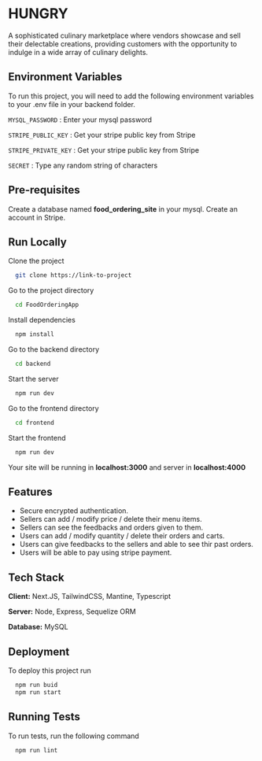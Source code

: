 # HUNGRY

A sophisticated culinary marketplace where vendors showcase and sell their delectable creations, providing customers with the opportunity to indulge in a wide array of culinary delights.


## Environment Variables

To run this project, you will need to add the following environment variables to your .env file in your backend folder.

`MYSQL_PASSWORD` : Enter your mysql password

`STRIPE_PUBLIC_KEY` : Get your stripe public key from Stripe

`STRIPE_PRIVATE_KEY` : Get your stripe public key from Stripe

`SECRET` : Type any random string of characters


## Pre-requisites

Create a database named **food_ordering_site** in your mysql. Create an account in Stripe.
## Run Locally

Clone the project

```bash
  git clone https://link-to-project
```

Go to the project directory

```bash
  cd FoodOrderingApp
```

Install dependencies

```bash
  npm install
```

Go to the backend directory

```bash
  cd backend
```

Start the server

```bash
  npm run dev
```

Go to the frontend directory

```bash
  cd frontend
```

Start the frontend

```bash
  npm run dev
```

Your site will be running in **localhost:3000** and server in **localhost:4000**
## Features

- Secure encrypted authentication.
- Sellers can add / modify price / delete their menu items.
- Sellers can see the feedbacks and orders given to them.
- Users can add / modify quantity / delete their orders and carts.
- Users can give feedbacks to the sellers and able to see thir past orders.
- Users will be able to pay using stripe payment.


## Tech Stack

**Client:** Next.JS, TailwindCSS, Mantine, Typescript

**Server:** Node, Express, Sequelize ORM

**Database:** MySQL


## Deployment

To deploy this project run

```bash
  npm run buid
  npm run start
```


## Running Tests

To run tests, run the following command

```bash
  npm run lint
```

